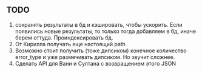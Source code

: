 ## TODO
1) сохранять результаты в бд и кэшировать, чтобы ускорить. Если появились новые результаты, то только тогда добавляем в бд, иначе берем оттуда. Проиндексировать бд.
2) От Кирилла получать еще настоящий path
3) Возможно стоит получить (тоже дипсиком) конечное количество error_type и уже размечивать дипсиком. Но звучит сложнее.
4) Сделать API для Вани и Султана с возвращением этого JSON
